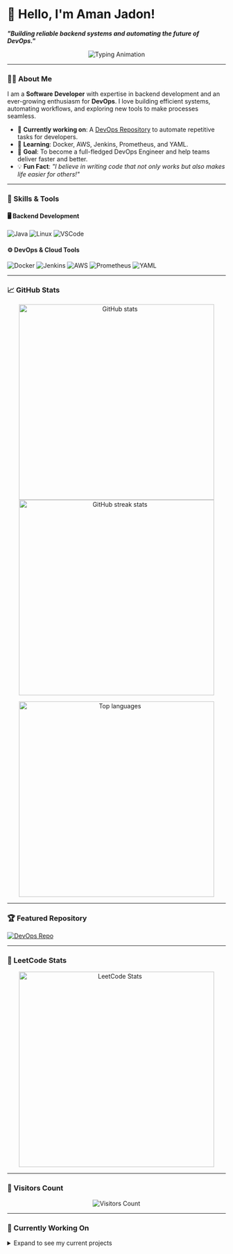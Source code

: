 # 👋 Hello, I'm Aman Jadon!  

**_"Building reliable backend systems and automating the future of DevOps."_**  

<p align="center">
  <img src="https://readme-typing-svg.herokuapp.com?font=Fira+Code&weight=500&size=28&duration=3000&pause=500&color=00FFD1&center=true&vCenter=true&width=800&lines=Backend+Developer+%7C+DevOps+Enthusiast;Passionate+about+Automation+%26+Scalability;Always+Learning+%26+Building+🚀" alt="Typing Animation" />
</p>

---

### 👨‍💻 About Me
I am a **Software Developer** with expertise in backend development and an ever-growing enthusiasm for **DevOps**. I love building efficient systems, automating workflows, and exploring new tools to make processes seamless.  

- 🔭 **Currently working on**: A [DevOps Repository](https://github.com/jadon-aman/DEVOPS) to automate repetitive tasks for developers.  
- 🌱 **Learning**: Docker, AWS, Jenkins, Prometheus, and YAML.  
- 🎯 **Goal**: To become a full-fledged DevOps Engineer and help teams deliver faster and better.  
- 💡 **Fun Fact**: *"I believe in writing code that not only works but also makes life easier for others!"*  

---

### 🚀 Skills & Tools
#### 🖥️ Backend Development
![Java](https://img.shields.io/badge/Java-%23ED8B00.svg?style=flat-square&logo=java&logoColor=white)
![Linux](https://img.shields.io/badge/Linux-FCC624?style=flat-square&logo=linux&logoColor=black)
![VSCode](https://img.shields.io/badge/VSCode-0078D4?style=flat-square&logo=visual-studio-code&logoColor=white)

#### ⚙️ DevOps & Cloud Tools
![Docker](https://img.shields.io/badge/Docker-%230db7ed.svg?style=flat-square&logo=docker&logoColor=white)
![Jenkins](https://img.shields.io/badge/Jenkins-%23D24939.svg?style=flat-square&logo=jenkins&logoColor=white)
![AWS](https://img.shields.io/badge/AWS-%23FF9900.svg?style=flat-square&logo=amazon-aws&logoColor=white)
![Prometheus](https://img.shields.io/badge/Prometheus-E6522C.svg?style=flat-square&logo=prometheus&logoColor=white)
![YAML](https://img.shields.io/badge/YAML-%23000000.svg?style=flat-square&logo=yaml&logoColor=white)

---

### 📈 GitHub Stats

<p align="center">
  <img src="https://github-readme-stats.vercel.app/api?username=jadon-aman&show_icons=true&theme=neon" alt="GitHub stats" width="450" />
  <img src="https://github-readme-streak-stats.herokuapp.com/?user=jadon-aman&theme=neon" alt="GitHub streak stats" width="450" />
</p>
<p align="center">
  <img src="https://github-readme-stats.vercel.app/api/top-langs/?username=jadon-aman&layout=compact&theme=neon" alt="Top languages" width="450" />
</p>

---

### 🏆 Featured Repository
[![DevOps Repo](https://github-readme-stats.vercel.app/api/pin/?username=jadon-aman&repo=DEVOPS&theme=neon)](https://github.com/jadon-aman/DEVOPS)

---

### 🏅 LeetCode Stats
<p align="center">
  <img src="https://leetcard.jacoblin.cool/amanjadon?theme=dark&ext=heatmap" alt="LeetCode Stats" width="450" />
</p>

---

### 🌟 Visitors Count
<p align="center">
  <img src="https://visitor-badge.laobi.icu/badge?page_id=jadon-aman" alt="Visitors Count" />
</p>

---

### 🎯 Currently Working On
<details>
  <summary>Expand to see my current projects</summary>
  
  - 🚀 **[DevOps Repository](https://github.com/jadon-aman/DEVOPS)**: Automating repetitive developer tasks with Docker scripts.
  - ⚙️ **CI/CD Pipelines**: Building Jenkins pipelines for seamless deployment.
  - 📊 **Monitoring with Prometheus & Grafana**: Creating real-time visualization dashboards.
</details>
